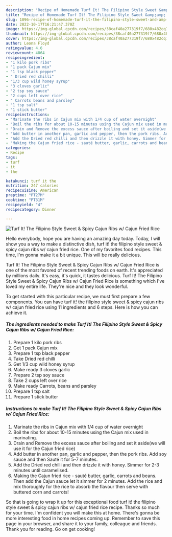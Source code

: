 ```yaml
---
description: "Recipe of Homemade Turf It! The Filipino Style Sweet &amp;amp; Spicy Cajun Ribs w/ Cajun Fried Rice"
title: "Recipe of Homemade Turf It! The Filipino Style Sweet &amp;amp; Spicy Cajun Ribs w/ Cajun Fried Rice"
slug: 1096-recipe-of-homemade-turf-it-the-filipino-style-sweet-and-amp-spicy-cajun-ribs-w-cajun-fried-rice
date: 2022-10-17T16:21:47.370Z
image: https://img-global.cpcdn.com/recipes/38caf40a277319f7/680x482cq70/turf-it-the-filipino-style-sweet-spicy-cajun-ribs-w-cajun-fried-rice-recipe-main-photo.jpg
thumbnail: https://img-global.cpcdn.com/recipes/38caf40a277319f7/680x482cq70/turf-it-the-filipino-style-sweet-spicy-cajun-ribs-w-cajun-fried-rice-recipe-main-photo.jpg
cover: https://img-global.cpcdn.com/recipes/38caf40a277319f7/680x482cq70/turf-it-the-filipino-style-sweet-spicy-cajun-ribs-w-cajun-fried-rice-recipe-main-photo.jpg
author: Leona Floyd
ratingvalue: 4.6
reviewcount: 4864
recipeingredient:
- "1 kilo pork ribs"
- "1 pack Cajun mix"
- "1 tsp black pepper"
- " Dried red chilli"
- "1/3 cup wild honey syrup"
- "3 cloves garlic"
- "2 tsp soy sauce"
- "2 cups left over rice"
- " Carrots beans and parsley"
- "1 tsp salt"
- "1 stick butter"
recipeinstructions:
- "Marinate the ribs in Cajun mix with 1/4 cup of water overnight"
- "Boil the ribs for about 10-15 minutes using the Cajun mix used in marinating."
- "Drain and Remove the excess sauce after boiling and set it aside(we will use it for the Cajun fried rice)"
- "Add butter in another pan, garlic and pepper, then the pork ribs. Add soy sauce and then Sauté it for 5-7 minutes."
- "Add the Dried red chilli and then drizzle it with honey. Simmer for 2-3 minutes until caramelised."
- "Making the Cajun fried rice - sauté butter, garlic, carrots and beans. Then add the Cajun sauce let it simmer for 2 minutes. Add the rice and mix thoroughly for the rice to absorb the flavour then serve with buttered corn and carrots!"
categories:
- Recipe
tags:
- turf
- it
- the

katakunci: turf it the 
nutrition: 247 calories
recipecuisine: American
preptime: "PT27M"
cooktime: "PT31M"
recipeyield: "4"
recipecategory: Dinner

---
```



![Turf It! The Filipino Style Sweet &amp; Spicy Cajun Ribs w/ Cajun Fried Rice](https://img-global.cpcdn.com/recipes/38caf40a277319f7/680x482cq70/turf-it-the-filipino-style-sweet-spicy-cajun-ribs-w-cajun-fried-rice-recipe-main-photo.jpg)

Hello everybody, hope you are having an amazing day today. Today, I will show you a way to make a distinctive dish, turf it! the filipino style sweet &amp; spicy cajun ribs w/ cajun fried rice. One of my favorites food recipes. This time, I'm gonna make it a bit unique. This will be really delicious.



Turf It! The Filipino Style Sweet &amp; Spicy Cajun Ribs w/ Cajun Fried Rice is one of the most favored of recent trending foods on earth. It's appreciated by millions daily. It's easy, it's quick, it tastes delicious. Turf It! The Filipino Style Sweet &amp; Spicy Cajun Ribs w/ Cajun Fried Rice is something which I've loved my entire life. They're nice and they look wonderful.


To get started with this particular recipe, we must first prepare a few components. You can have turf it! the filipino style sweet &amp; spicy cajun ribs w/ cajun fried rice using 11 ingredients and 6 steps. Here is how you can achieve it.

<!--inarticleads1-->

##### The ingredients needed to make Turf It! The Filipino Style Sweet &amp; Spicy Cajun Ribs w/ Cajun Fried Rice:

1. Prepare 1 kilo pork ribs
1. Get 1 pack Cajun mix
1. Prepare 1 tsp black pepper
1. Take  Dried red chilli
1. Get 1/3 cup wild honey syrup
1. Make ready 3 cloves garlic
1. Prepare 2 tsp soy sauce
1. Take 2 cups left over rice
1. Make ready  Carrots, beans and parsley
1. Prepare 1 tsp salt
1. Prepare 1 stick butter




<!--inarticleads2-->

##### Instructions to make Turf It! The Filipino Style Sweet &amp; Spicy Cajun Ribs w/ Cajun Fried Rice:

1. Marinate the ribs in Cajun mix with 1/4 cup of water overnight
1. Boil the ribs for about 10-15 minutes using the Cajun mix used in marinating.
1. Drain and Remove the excess sauce after boiling and set it aside(we will use it for the Cajun fried rice)
1. Add butter in another pan, garlic and pepper, then the pork ribs. Add soy sauce and then Sauté it for 5-7 minutes.
1. Add the Dried red chilli and then drizzle it with honey. Simmer for 2-3 minutes until caramelised.
1. Making the Cajun fried rice - sauté butter, garlic, carrots and beans. Then add the Cajun sauce let it simmer for 2 minutes. Add the rice and mix thoroughly for the rice to absorb the flavour then serve with buttered corn and carrots!




So that is going to wrap it up for this exceptional food turf it! the filipino style sweet &amp; spicy cajun ribs w/ cajun fried rice recipe. Thanks so much for your time. I'm confident you will make this at home. There's gonna be more interesting food in home recipes coming up. Remember to save this page in your browser, and share it to your family, colleague and friends. Thank you for reading. Go on get cooking!
